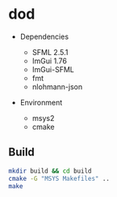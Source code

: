 # dod

* Dependencies
  * SFML 2.5.1
  * ImGui 1.76
  * ImGui-SFML
  * fmt
  * nlohmann-json

* Environment
  * msys2
  * cmake

## Build

```bash
mkdir build && cd build
cmake -G "MSYS Makefiles" ..
make
```
